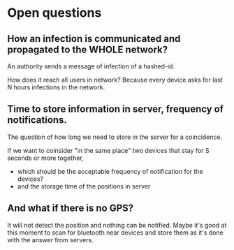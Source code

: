 # Open questions

## How an infection is communicated and propagated to the WHOLE network?
An authority sends a message of infection of a hashed-id.

How does it reach all users in network? Because every device asks for
last N hours infections in the network.

## Time to store information in server, frequency of notifications.
The question of how long we need to store in the server for a coincidence.

If we want to coinsider "in the same place" two devices that stay for
S seconds or more together, 
  - which should be the acceptable frequency of notification for the devices?
  - and the storage time of the positions in server

## And what if there is no GPS?
It will not detect the position and nothing can be notified.
Maybe it's good at this moment to scan for bluetooth near devices and store
them as it's done with the answer from servers.

